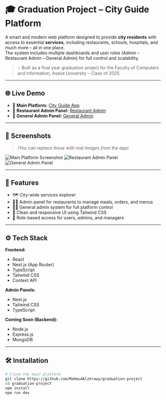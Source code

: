 # 🎓 Graduation Project – City Guide Platform

A smart and modern web platform designed to provide **city residents** with access to essential **services**, including restaurants, schools, hospitals, and much more – all in one place.  
The system includes multiple dashboards and user roles (Admin – Restaurant Admin – General Admin) for full control and scalability.

> 💡 Built as a final year graduation project for the Faculty of Computers and Information, Assiut University – Class of 2025.

---

## 🌐 Live Demo

- 🔗 **Main Platform:** [City Guide App](https://graduation-project-nu-rosy.vercel.app)
- 🔗 **Restaurant Admin Panel:** [Restaurant Admin](https://github.com/MahmudAlzhrawy/graduation_restaurant_admin)
- 🔗 **General Admin Panel:** [General Admin](https://github.com/MahmudAlzhrawy/general-admin)

---

## 📸 Screenshots

> *(You can replace these with real images from the app)*

![Main Platform Screenshot](./assets/cityguide-home.png)
![Restaurant Admin Panel](./assets/restaurant-admin.png)
![General Admin Panel](./assets/general-admin.png)

---

## 🚀 Features

- 🗺️ City-wide services explorer
- 🧑‍🍳 Admin panel for restaurants to manage meals, orders, and menus
- 🧑‍💼 General admin system for full platform control
- 💬 Clean and responsive UI using Tailwind CSS
- 🔐 Role-based access for users, admins, and managers

---

## ⚙️ Tech Stack

**Frontend:**
- React
- Next.js (App Router)
- TypeScript
- Tailwind CSS
- Context API

**Admin Panels:**
- Next.js
- Tailwind CSS
- TypeScript

**Coming Soon (Backend):**
- Node.js
- Express.js
- MongoDB

---

## 🛠️ Installation

```bash
# Clone the main platform
git clone https://github.com/MahmudAlzhrawy/graduation-project
cd graduation-project
npm install
npm run dev
